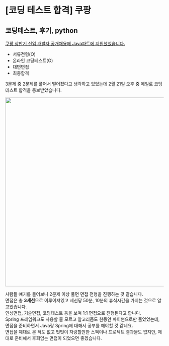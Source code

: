 [코딩 테스트 합격] 쿠팡
===

코딩테스트, 후기, python
---

[쿠팡 상반기 신입 개발자 공개채용에 Java파트에 지원했었습니다.](https://shg9411.github.io/%EC%BF%A0%ED%8C%A1-%EC%BD%94%EB%94%A9%ED%85%8C%EC%8A%A4%ED%8A%B8-%ED%9B%84%EA%B8%B0/)  
* 서류전형(O)  
* 온라인 코딩테스트(O)  
* 대면면접  
* 최종합격

3문제 중 2문제를 풀어서 떨어졌다고 생각하고 있었는데 2월 21일 오후 중 메일로 코딩테스트 합격을 통보받았습니다.  
  
  
<div>
  <img width= "600" src="https://user-images.githubusercontent.com/34259849/75118092-3a492780-56ba-11ea-9327-121cf17bcccc.PNG">
</div>  
  
  
사람들 얘기를 들어보니 2문제 이상 풀면 면접 전형을 진행하는 것 같습니다.  
면접은 총 **3세션**으로 이루어져있고 세션당 50분, 10분의 휴식시간을 가지는 것으로 알고있습니다.  
인성면접, 기술면접, 코딩테스트 등을 보며 1:1 면접으로 진행된다고 합니다.  
Spring 프레임워크도 사용할 줄 모르고 알고리즘도 한동안 파이썬으로만 풀었었는데, 면접을 준비하면서 Java랑 Spring에 대해서 공부를 해야할 것 같네요.  
면접을 제대로 본 적도 없고 떳떳이 자랑할만한 스펙이나 프로젝트 결과물도 없지만, 제대로 준비해서 후회없는 면접이 되었으면 좋겠습니다.  
